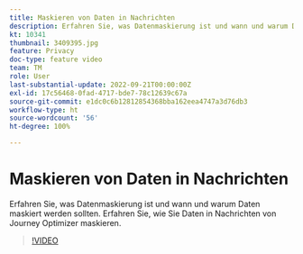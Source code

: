 ```yaml
---
title: Maskieren von Daten in Nachrichten
description: Erfahren Sie, was Datenmaskierung ist und wann und warum Daten maskiert werden sollten. Erfahren Sie, wie Sie Daten in Nachrichten von Journey Optimizer maskieren.
kt: 10341
thumbnail: 3409395.jpg
feature: Privacy
doc-type: feature video
team: TM
role: User
last-substantial-update: 2022-09-21T00:00:00Z
exl-id: 17c56468-0fad-4717-bde7-78c12639c67a
source-git-commit: e1dc0c6b12812854368bba162eea4747a3d76db3
workflow-type: ht
source-wordcount: '56'
ht-degree: 100%

---
```


# Maskieren von Daten in Nachrichten

Erfahren Sie, was Datenmaskierung ist und wann und warum Daten maskiert werden sollten. Erfahren Sie, wie Sie Daten in Nachrichten von Journey Optimizer maskieren.

>[!VIDEO](https://video.tv.adobe.com/v/3409395?quality=12)
